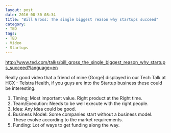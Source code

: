 ```yaml
---
layout: post
date: 2016-08-30 08:34
title: "Bill Gross: The single biggest reason why startups succeed"
category: 
- TED
tags:
- TED
- Video
- Startups
---
```


http://www.ted.com/talks/bill_gross_the_single_biggest_reason_why_startups_succeed?language=en

Really good video that a friend of mine (Gorge) displayed in our Tech Talk at HCX - Telstra Health, if you guys are into the Startup business these could be interesting.

1. Timing: Most important value. Right product at the Right time.
2. Team/Execution:  Needs to be well execute with the right people.
3. Idea: Any idea could be good.
4. Business Model: Some companies start without a business model. These evolve according to the market requirements.
5. Funding: Lot of ways to get funding along the way.
